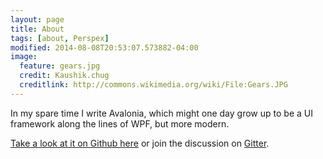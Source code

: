 ```yaml
---
layout: page
title: About
tags: [about, Perspex]
modified: 2014-08-08T20:53:07.573882-04:00
image:
  feature: gears.jpg
  credit: Kaushik.chug
  creditlink: http://commons.wikimedia.org/wiki/File:Gears.JPG
---
```


In my spare time I write Avalonia, which might one day grow up to be a UI framework along the
lines of WPF, but more modern.

[Take a look at it on Github here](https://github.com/AvaloniaUI/Avalonia) or join the discussion on
[Gitter](https://gitter.im/AvaloniaUI/Avalonia).
